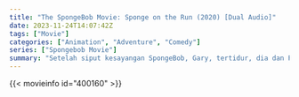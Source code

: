 ```yaml
---
title: "The SpongeBob Movie: Sponge on the Run (2020) [Dual Audio]"
date: 2023-11-24T14:07:42Z
tags: ["Movie"]
categories: ["Animation", "Adventure", "Comedy"]
series: ["Spongebob Movie"]
summary: "Setelah siput kesayangan SpongeBob, Gary, tertidur, dia dan Patrick memulai petualangan epik ke Kota yang Hilang di Atlantic City untuk membawa pulang Gary."
---
```


<mux-player stream-type="on-demand"
src="https://kp3d-my.sharepoint.com/personal/ryoo_kp3d_onmicrosoft_com/_layouts/15/download.aspx?share=EW0Z-McwSQ9Ko92f4HDwNNMBQOtaTMxBcwYEJO0_n3GIhA" prefer-playback="mse" controls>

</mux-player>


{{< movieinfo id="400160" >}}

<script src="https://cdn.jsdelivr.net/npm/@mux/mux-player"></script>

 <script type="application/ld+json ">
{
"@context": "https://schema.org/",
"@type": "VideoObject",
"name": "The SpongeBob Movie: Sponge on the Run",
"contentUrl": "https://stream.mux.com/vU1mBNHqYFR3m4RCj1y601KH02fUhrf0002WkeY8OzNPGYs.m3u8",
"thumbnailUrl": "https://www.themoviedb.org/t/p/original/zhCu4iJHSKBf4uAIQyaR5IQ5nhi.jpg?width=314&fit_mode=preserve&time=25",
"uploadDate": "2023-11-24T14:07:42Z",
}

</script>